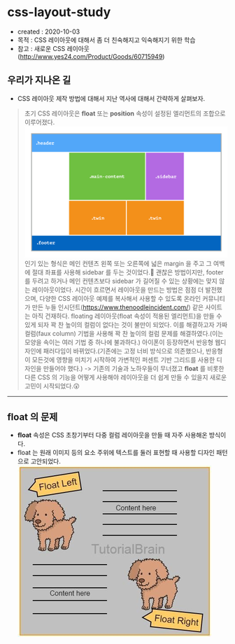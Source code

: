 # css-layout-study
- created : 2020-10-03
- 목적 : CSS 레이아웃에 대해서 좀 더 친숙해지고 익숙해지기 위한 학습
- 참고 : 새로운 CSS 레이아웃(http://www.yes24.com/Product/Goods/60715949)

## 우리가 지나온 길
- CSS 레이아웃 제작 방법에 대해서 지난 역사에 대해서 간략하게 살펴보자.
> 초기 CSS 레이아웃은 **float** 또는 **position** 속성이 설정된 엘리먼트의 조합으로 이루어졌다.
![old](./image/css-layout-old.png)
> 인기 있는 형식은 메인 컨텐츠 왼쪽 또는 오른쪽에 넓은 margin 을 주고 그 여백에 절대 좌표를 사용해 sidebar 를 두는 것이었다.🤔 괜찮은 방법이지만, footer 를 두려고 하거나 메인 컨텐츠보다 sidebar 가 길어질 수 있는 상황에는 맞지 않는 레이아웃이었다. 시간이 흐르면서 레이아웃을 만드는 방법은 점점 더 발전했으며, 다양한 CSS 레이아웃 예제를 복사해서 사용할 수 있도록 온라인 커뮤니티가 만든 누들 인시던트(https://www.thenoodleincident.com/) 같은 사이트는 아직 건재하다.
> floating 레이아웃(float 속성이 적용된 엘리먼트)을 만들 수 있게 되자 꽉 찬 높이의 컬럼이 없다는 것이 불만이 되었다. 이를 해결하고자 가짜 컬럼(faux column) 기법을 사용해 꽉 찬 높이의 컬럼 문제를 해결하였다.(이는 모양을 속이는 여러 기법 중 하나에 불과하다.)
> 아이폰이 등장하면서 반응형 웹디자인에 패러다임이 바뀌었다.(기존에는 고정 너비 방식으로 의존했으나, 반응형이 모든것에 영향을 미치기 시작하여 가변적인 퍼센트 기반 그리드를 사용한 디자인을 만들어야 했다.) -> 기존의 기술과 노하우들이 무너졌고 **float** 를 비롯한 다른 CSS 의 기능을 어떻게 사용해야 레이아웃을 더 쉽게 만들 수 있을지 새로운 고민이 시작되었다.😲

---

## float 의 문제
- **float** 속성은 CSS 초창기부터 다중 컬럼 레이아웃을 만들 때 자주 사용해온 방식이다.
- float 는 원래 이미지 등의 요소 주위에 텍스트를 둘러 표현할 때 사용할 디자인 패턴으로 고안되었다.
![float](./image/float.jpg)
